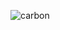 ![carbon](https://user-images.githubusercontent.com/111700617/185805429-7709c510-da42-4ef3-b790-09c292a15c07.png)
